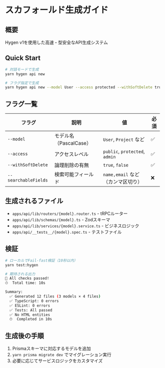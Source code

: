 # スカフォールド生成ガイド

## 概要

Hygen v1を使用した高速・型安全なAPI生成システム

## Quick Start

```bash
# 対話モードで生成
yarn hygen api new

# フラグ指定で生成
yarn hygen api new --model User --access protected --withSoftDelete true --searchableFields name,email
```

## フラグ一覧

| フラグ               | 説明                   | 値                                | 必須 |
| -------------------- | ---------------------- | --------------------------------- | ---- |
| `--model`            | モデル名（PascalCase） | `User`, `Project` など            | ✅   |
| `--access`           | アクセスレベル         | `public`, `protected`, `admin`    | ✅   |
| `--withSoftDelete`   | 論理削除の有無         | `true`, `false`                   | ✅   |
| `--searchableFields` | 検索可能フィールド     | `name,email` など（カンマ区切り） | ❌   |

## 生成されるファイル

- `apps/api/lib/routers/{model}.router.ts` - tRPCルーター
- `apps/api/lib/schemas/{model}.ts` - Zodスキーマ
- `apps/api/lib/services/{model}.service.ts` - ビジネスロジック
- `apps/api/__tests__/{model}.spec.ts` - テストファイル

## 検証

```bash
# ローカルでFail-fast検証（10秒以内）
yarn test:hygen

# 期待される出力
🎉 All checks passed!
⏱  Total time: 10s

Summary:
  ✅ Generated 12 files (3 models × 4 files)
  ✅ TypeScript: 0 errors
  ✅ ESLint: 0 errors
  ✅ Tests: All passed
  ✅ No HTML entities
  ⏱  Completed in 10s
```

## 生成後の手順

1. Prismaスキーマに対応するモデルを追加
2. `yarn prisma migrate dev` でマイグレーション実行
3. 必要に応じてサービスロジックをカスタマイズ
